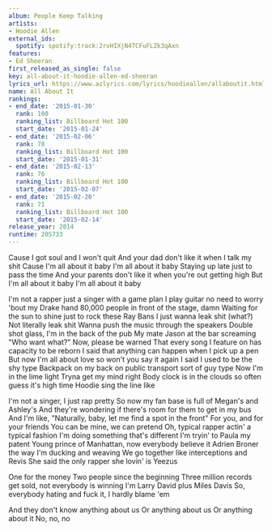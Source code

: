 ```yaml
---
album: People Keep Talking
artists:
- Hoodie Allen
external_ids:
  spotify: spotify:track:2rvHIXjN4TCFuFLZk3qAxn
features:
- Ed Sheeran
first_released_as_single: false
key: all-about-it-hoodie-allen-ed-sheeran
lyrics_url: https://www.azlyrics.com/lyrics/hoodieallen/allaboutit.html
name: All About It
rankings:
- end_date: '2015-01-30'
  rank: 100
  ranking_list: Billboard Hot 100
  start_date: '2015-01-24'
- end_date: '2015-02-06'
  rank: 78
  ranking_list: Billboard Hot 100
  start_date: '2015-01-31'
- end_date: '2015-02-13'
  rank: 76
  ranking_list: Billboard Hot 100
  start_date: '2015-02-07'
- end_date: '2015-02-20'
  rank: 71
  ranking_list: Billboard Hot 100
  start_date: '2015-02-14'
release_year: 2014
runtime: 205733
---
```

Cause I got soul and I won't quit
And your dad don't like it when I talk my shit
Cause I'm all about it baby
I'm all about it baby
Staying up late just to pass the time
And your parents don't like it when you're out getting high
But I'm all about it baby
I'm all about it baby


I'm not a rapper just a singer with a game plan
I play guitar no need to worry 'bout my Drake hand
80,000 people in front of the stage, damn
Waiting for the sun to shine just to rock these Ray Bans
I just wanna leak shit (what?)
Not literally leak shit
Wanna push the music through the speakers
Double shot glass, I'm in the back of the pub
My mate Jason at the bar screaming "Who want what?"
Now, please be warned
That every song I feature on has capacity to be reborn
I said that anything can happen when I pick up a pen
But now I'm all about love so won't you say it again
I said I used to be the shy type
Backpack on my back on public transport sort of guy type
Now I'm in the lime light
Tryna get my mind right
Body clock is in the clouds so often guess it's high time
Hoodie sing the line like

I'm not a singer, I just rap pretty
So now my fan base is full of Megan's and Ashley's
And they're wondering if there's room for them to get in my bus
And I'm like, "Naturally, baby, let me find a spot in the front"
For you, and for your friends
You can be mine, we can pretend
Oh, typical rapper actin' a typical fashion
I'm doing something that's different
I'm tryin' to Paula my patent
Young prince of Manhattan, now everybody believe it
Adrien Broner the way I'm ducking and weaving
We go together like interceptions and Revis
She said the only rapper she lovin' is Yeezus

One for the money
Two people since the beginning
Three million records get sold, not everybody is winning
I'm Larry David plus Miles Davis
So, everybody hating and fuck it, I hardly blame 'em

And they don't know anything about us
Or anything about us
Or anything about it
No, no, no
